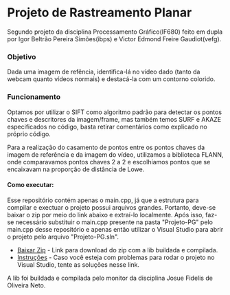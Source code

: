 # Projeto de Rastreamento Planar
Segundo projeto da disciplina Processamento Gráfico(IF680) feito em dupla por Igor Beltrão Pereira Simões(ibps) e Victor Edmond Freire Gaudiot(vefg).

### Objetivo
Dada uma imagem de refência, identifica-lá no vídeo dado (tanto da webcam quanto vídeos normais) e destacá-la com um contorno colorido.

### Funcionamento
Optamos por utilizar o SIFT como algoritmo padrão para detectar os pontos chaves e descritores da imagem/frame, mas também temos SURF e AKAZE especificados no código, basta retirar comentários como explicado no próprio código.

Para a realização do casamento de pontos entre os pontos chaves da imagem de referência e da imagem do vídeo, utilizamos a biblioteca FLANN, onde comparavamos pontos chaves 2 a 2 e escolhíamos pontos que se encaixavam na proporção de distância de Lowe.

#### Como executar:
Esse repositório contém apenas o main.cpp, já que a estrutura para compilar e exectuar o projeto possui arquivos grandes. Portanto, deve-se baixar o zip por meio do link abaixo e extraí-lo localmente. Após isso, faz-se necessário substituir o main.cpp presente na pasta "Projeto-PG" pelo main.cpp desse repositório e apenas então utilizar o Visual Studio para abrir o projeto pelo arquivo "Projeto-PG.sln".

* [Baixar Zip](https://drive.google.com/open?id=1KZh4tXiT8_AgP5DG7DzmcRgfQv28MDIc) - Link para download do zip com a lib buildada e compilada.
* [Instruções](https://drive.google.com/open?id=1iBeXNe9_XvyT2smlTcSJb8ub0pnBHZ1L) - Caso você esteja com problemas para rodar o projeto no Visual Studio, tente as soluções nesse link.

A lib foi buildada e compilada pelo monitor da disciplina Josue Fidelis de Oliveira Neto.

